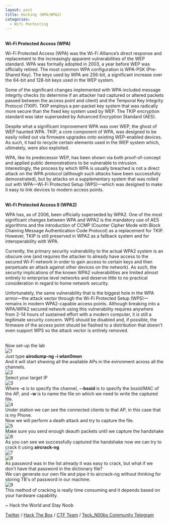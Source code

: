 ```yaml
---
layout: post
title: Hacking (WPA/WPA2)
categories:
  - Wifi Pentesting
---
```


<br>**Wi-Fi Protected Access (WPA)**
<p>Wi-Fi Protected Access (WPA) was the Wi-Fi Alliance’s direct response and replacement to the increasingly apparent vulnerabilities of the WEP standard. WPA was formally adopted in 2003, a year before WEP was officially retired. The most common WPA configuration is WPA-PSK (Pre-Shared Key). The keys used by WPA are 256-bit, a significant increase over the 64-bit and 128-bit keys used in the WEP system.</p>

<p>Some of the significant changes implemented with WPA included message integrity checks (to determine if an attacker had captured or altered packets passed between the access point and client) and the Temporal Key Integrity Protocol (TKIP). TKIP employs a per-packet key system that was radically more secure than the fixed key system used by WEP. The TKIP encryption standard was later superseded by Advanced Encryption Standard (AES).</p>

<p>Despite what a significant improvement WPA was over WEP, the ghost of WEP haunted WPA. TKIP, a core component of WPA,  was designed to be easily rolled out via firmware upgrades onto existing WEP-enabled devices. As such, it had to recycle certain elements used in the WEP system which, ultimately, were also exploited.</p>

<p>WPA, like its predecessor WEP, has been shown via both proof-of-concept and applied public demonstrations to be vulnerable to intrusion. Interestingly, the process by which WPA is usually breached is not a direct attack on the WPA protocol (although such attacks have been successfully demonstrated), but by attacks on a supplementary system that was rolled out with WPA—Wi-Fi Protected Setup (WPS)—which was designed to make it easy to link devices to modern access points.</p>

<br>**Wi-Fi Protected Access II (WPA2)**
<p>WPA has, as of 2006, been officially superseded by WPA2. One of the most significant changes between WPA and WPA2 is the mandatory use of AES algorithms and the introduction of CCMP (Counter Cipher Mode with Block Chaining Message Authentication Code Protocol) as a replacement for TKIP. However, TKIP is still preserved in WPA2 as a fallback system and for interoperability with WPA.</p>

<p>Currently, the primary security vulnerability to the actual WPA2 system is an obscure one (and requires the attacker to already have access to the secured Wi-Fi network in order to gain access to certain keys and then perpetuate an attack against other devices on the network). As such, the security implications of the known WPA2 vulnerabilities are limited almost entirely to enterprise level networks and deserve little to no practical consideration in regard to home network security.</p>

<p>Unfortunately, the same vulnerability that is the biggest hole in the WPA armor—the attack vector through the Wi-Fi Protected Setup (WPS)—remains in modern WPA2-capable access points. Although breaking into a WPA/WPA2 secured network using this vulnerability requires anywhere from 2-14 hours of sustained effort with a modern computer, it is still a legitimate security concern. WPS should be disabled and, if possible, the firmware of the access point should be flashed to a distribution that doesn’t even support WPS so the attack vector is entirely removed.</p>

<br>Now set-up the lab
<br>![1](https://teckk2.github.io/assets/images/Wifi/9.PNG)
<br>Just type **airodump-ng -i wlan0mon**
<br>And it will start shwoing all the available APs in the evironment across all the channels.
<br>![2](https://teckk2.github.io/assets/images/Wifi/18.PNG)
<br>Select your target IP
<br>![3](https://teckk2.github.io/assets/images/Wifi/11.png)
<br>Where **-c** is to specify the channel, **--bssid** is to specify the bssid/MAC of the AP, and **-w** is to name the file on which we need to write the captured file.
<br>![4](https://teckk2.github.io/assets/images/Wifi/12.PNG)
<br>Under station we can see the connected clients to that AP, in this case that is my Phone.
<br>Now we will perform a death attack and try to capture the file.
<br>![5](https://teckk2.github.io/assets/images/Wifi/13.PNG)
<br>Make sure you send enough deauth packets until we capture the handshake
<br>![6](https://teckk2.github.io/assets/images/Wifi/14.PNG)
<br>As you can see we successfully captured the handshake now we can try to crack it using **aircrack-ng**
<br>![7](https://teckk2.github.io/assets/images/Wifi/15.PNG)
<br>![8](https://teckk2.github.io/assets/images/Wifi/16.PNG)
<br>As password was in the list already it was easy to crack, but what if we don't have that password in the dictionary file?
<br>We can generate our own file and pipe it to aircrack-ng without thinking for storing TB's of password in our machine.
<br>![9](https://teckk2.github.io/assets/images/Wifi/17.PNG)
<br>This method of cracking is really time consuming and it depends based on your hardware capability.



<p class="message">
  ~ Hack the World and Stay Noob
</p>

[Twitter](https://twitter.com/Teck__K2) / [Hack The Box](https://www.hackthebox.eu/profile/966) / [CTF Team](https://ctftime.org/team/20102) /
[Teck_N00bs Community Telegram](https://t.me/Teck_N00bs)

<script src="https://www.hackthebox.eu/badge/966"> </script>
